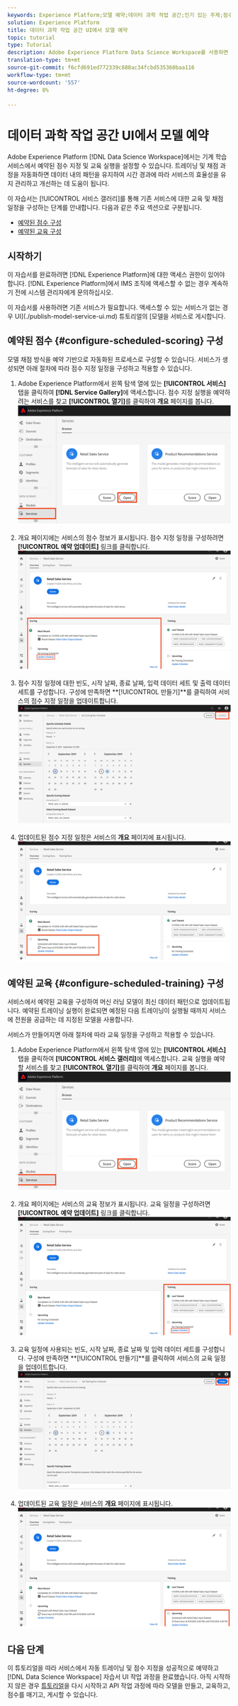 ```yaml
---
keywords: Experience Platform;모델 예약;데이터 과학 작업 공간;인기 있는 주제;점수 지정;일정 교육
solution: Experience Platform
title: 데이터 과학 작업 공간 UI에서 모델 예약
topic: tutorial
type: Tutorial
description: Adobe Experience Platform Data Science Workspace를 사용하면 머신 러닝 서비스에서 예약된 점수 지정 및 트레이닝 실행을 설정할 수 있습니다. 트레이닝 및 채점 과정을 자동화하면 데이터 내의 패턴을 유지하여 시간 경과에 따라 서비스의 효율성을 유지 관리하고 개선하는 데 도움이 됩니다.
translation-type: tm+mt
source-git-commit: f6cfd691ed772339c888ac34fcbd535360baa116
workflow-type: tm+mt
source-wordcount: '557'
ht-degree: 0%

---
```



# 데이터 과학 작업 공간 UI에서 모델 예약

Adobe Experience Platform [!DNL Data Science Workspace]에서는 기계 학습 서비스에서 예약된 점수 지정 및 교육 실행을 설정할 수 있습니다. 트레이닝 및 채점 과정을 자동화하면 데이터 내의 패턴을 유지하여 시간 경과에 따라 서비스의 효율성을 유지 관리하고 개선하는 데 도움이 됩니다.

이 자습서는 [!UICONTROL 서비스 갤러리]를 통해 기존 서비스에 대한 교육 및 채점 일정을 구성하는 단계를 안내합니다. 다음과 같은 주요 섹션으로 구분됩니다.

- [예약된 점수 구성](#configure-scheduled-scoring)
- [예약된 교육 구성](#configure-scheduled-training)

## 시작하기

이 자습서를 완료하려면 [!DNL Experience Platform]에 대한 액세스 권한이 있어야 합니다. [!DNL Experience Platform]에서 IMS 조직에 액세스할 수 없는 경우 계속하기 전에 시스템 관리자에게 문의하십시오.

이 자습서를 사용하려면 기존 서비스가 필요합니다. 액세스할 수 있는 서비스가 없는 경우 UI](./publish-model-service-ui.md) 튜토리얼의 [모델을 서비스로 게시합니다.

## 예약된 점수 {#configure-scheduled-scoring} 구성

모델 채점 방식을 예약 기반으로 자동화된 프로세스로 구성할 수 있습니다. 서비스가 생성되면 아래 절차에 따라 점수 지정 일정을 구성하고 적용할 수 있습니다.

1. Adobe Experience Platform에서 왼쪽 탐색 열에 있는 **[!UICONTROL 서비스]** 탭을 클릭하여 **[!DNL Service Gallery]**&#x200B;에 액세스합니다. 점수 지정 실행을 예약하려는 서비스를 찾고 **[!UICONTROL 열기]**&#x200B;를 클릭하여 **개요** 페이지를 봅니다.
   ![](../images/models-recipes/schedule/click_to_open.png)

2. 개요 페이지에는 서비스의 점수 정보가 표시됩니다. 점수 지정 일정을 구성하려면 **[!UICONTROL 예약 업데이트]** 링크를 클릭합니다.
   ![](../images/models-recipes/schedule/service_overview_score.png)

3. 점수 지정 일정에 대한 빈도, 시작 날짜, 종료 날짜, 입력 데이터 세트 및 출력 데이터 세트를 구성합니다. 구성에 만족하면 **[!UICONTROL 만들기]**를 클릭하여 서비스의 점수 지정 일정을 업데이트합니다.
   ![](../images/models-recipes/schedule/14_configure_scoring_schedule.png)

4. 업데이트된 점수 지정 일정은 서비스의 **개요** 페이지에 표시됩니다.
   ![](../images/models-recipes/schedule/service_with_scoring_schedule.png)


## 예약된 교육 {#configure-scheduled-training} 구성

서비스에서 예약된 교육을 구성하여 머신 러닝 모델이 최신 데이터 패턴으로 업데이트됩니다. 예약된 트레이닝 실행이 완료되면 예정된 다음 트레이닝이 실행될 때까지 서비스에 전원을 공급하는 데 지정된 모델을 사용합니다.

서비스가 만들어지면 아래 절차에 따라 교육 일정을 구성하고 적용할 수 있습니다.

1. Adobe Experience Platform에서 왼쪽 탐색 열에 있는 **[!UICONTROL 서비스]** 탭을 클릭하여 **[!UICONTROL 서비스 갤러리]**&#x200B;에 액세스합니다. 교육 실행을 예약할 서비스를 찾고 **[!UICONTROL 열기]**&#x200B;를 클릭하여 **개요** 페이지를 봅니다.
   ![](../images/models-recipes/schedule/click_to_open.png)

2. 개요 페이지에는 서비스의 교육 정보가 표시됩니다. 교육 일정을 구성하려면 **[!UICONTROL 예약 업데이트]** 링크를 클릭합니다.
   ![](../images/models-recipes/schedule/service_overview_train.png)

3. 교육 일정에 사용되는 빈도, 시작 날짜, 종료 날짜 및 입력 데이터 세트를 구성합니다. 구성에 만족하면 **[!UICONTROL 만들기]**를 클릭하여 서비스의 교육 일정을 업데이트합니다.
   ![](../images/models-recipes/schedule/12_configure_training_schedule.png)

4. 업데이트된 교육 일정은 서비스의 **개요** 페이지에 표시됩니다.
   ![](../images/models-recipes/schedule/service_with_training_schedule.png)

## 다음 단계

이 튜토리얼을 따라 서비스에서 자동 트레이닝 및 점수 지정을 성공적으로 예약하고 [!DNL Data Science Workspace] 자습서 UI 작업 과정을 완료했습니다. 아직 시작하지 않은 경우 [튜토리얼](./create-retails-sales-dataset.md)을 다시 시작하고 API 작업 과정에 따라 모델을 만들고, 교육하고, 점수를 매기고, 게시할 수 있습니다.

